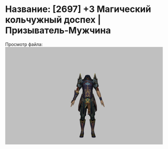 # Название: [2697] +3 Магический кольчужный доспех | Призыватель-Мужчина

Просмотр файла:
![p080005.png](p080005.png)